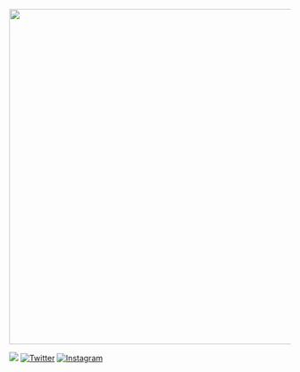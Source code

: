 

<p align='center'><img src="https://media.giphy.com/media/C4wVg2QB09NU7G8u3N/giphy.gif" width="600" frameBorder="0" class="giphy-embed" allowFullScreen/></p>

<!--
**EchoChunyuShih/EchoChunyuShih** is a ✨ _special_ ✨ repository because its `README.md` (this file) appears on your GitHub profile.

Here are some ideas to get you started:

- 🔭 I’m currently working on ...
- 🌱 I’m currently learning ...
- 👯 I’m looking to collaborate on ...
- 🤔 I’m looking for help with ...
- 💬 Ask me about ...
- 📫 How to reach me: ...
- 😄 Pronouns: ...
- ⚡ Fun fact: ...
-->

<!-- ## 👩🏽‍💻 &nbsp;So...
<br/>

 🌱 I’m currently learning ... ![Next.js](https://img.shields.io/badge/Next.js-000?&logo=nextdotjs) ![TSX](https://img.shields.io/badge/TypeScript-000?&logo=TypeScript&color=whitesmoke) 

 🤝  I'm open to collaborating on Front end projects.

 ⚡  I build things that lives on the internet.

<br/> -->
<!-- 
## 🛠 &nbsp;Languages and Tools


💻 &nbsp;
<img src='https://img.shields.io/badge/-JavaScript-333333?style=flat&logo=javascript' alt='js'/>

🌐 &nbsp;
  ![HTML5](https://img.shields.io/badge/-HTML5-333333?style=flat&logo=HTML5)
  ![](https://img.shields.io/badge/React-000?&logo=react)<br/>
  
🧑🏽‍🎨 &nbsp;
  ![CSS3](https://img.shields.io/badge/-CSS-333333?style=flat&logo=CSS3&logoColor=1572B6)
  ![](https://img.shields.io/badge/Styled%20Components-000?&color=DB7093&logo=styledcomponents&logoColor=white)
  ![](https://img.shields.io/badge/Sass-white?logo=sass&color=CC6699&logoColor=white)
  ![](https://img.shields.io/badge/Tailwind-06B6D4?&logo=TailwindCss&logoColor=white)
  ![Bootstrap](https://img.shields.io/badge/-Bootstrap-EEE?style=flat&logo=bootstrap&logoColor=563D7C)<br/>
  
🧩 &nbsp; 
  ![Node.js](https://img.shields.io/badge/-Node.js-333333?style=flat&logo=node.js)
  ![Node.js](https://img.shields.io/badge/express-js?style=flat&logo=node.js)
  ![](https://img.shields.io/badge/NPM-blue?logo=npm)
  ![](https://img.shields.io/badge/Yarn-white?logo=yarn&color=blue&logoColor=white)<br/>

🛢 &nbsp;
  ![](https://img.shields.io/badge/Firebase-blue?&logo=firebase)
  ![MySQL](https://img.shields.io/badge/-MySQL-333333?style=flat&logo=mysql&color=whitesmoke)<br/>

 
👾 &nbsp; 
  ![Vercel](https://img.shields.io/badge/Vercel-000000?style=flat&logo=vercel&logoColor=white)
  ![Heroku](https://img.shields.io/badge/Heroku-6762a6?style=flat&logo=heroku&logoColor=white)<br/>
  
⚙️ &nbsp;
  ![Git](https://img.shields.io/badge/-Git-333333?style=flat&logo=git)
  ![GitHub](https://img.shields.io/badge/-GitHub-333333?style=flat&logo=github)<br/>
  
🔧 &nbsp;
  ![Visual Studio Code](https://img.shields.io/badge/-Visual%20Studio%20Code-333333?style=flat&logo=visual-studio-code&logoColor=007ACC)

<br/>
<br/>

## 🥳 &nbsp; Connect with me:
<br/>
 -->
 <a href="https://www.linkedin.com/in/echoshihtw/" target="_blank"><img src="https://img.shields.io/badge/-@echoshihtw-0A66C2?style=for-the-badge&logo=Linkedin&logoColor=white"/></a> <a href="https://medium.com/@echoshihtw" target="_blank"><img src="https://img.shields.io/badge/-@echoshihtw-black?style=for-the-badge&logo=Medium&logoColor=white" alt="Twitter"></a> <a href="https://codepen.io/echochunyushih" target="_blank"><img src="https://img.shields.io/badge/-CodePen-000000?&style=for-the-badge&logo=codePen&logoColor=white" alt="Instagram"></a> 
<!--  
 <a href="https://codesandbox.io/dashboard/all/?workspace=6bb766ae-d1cd-4d7a-a27a-816942d2eb9f" target="_blank"><img src="https://img.shields.io/badge/-CodeSandBox-000000?&style=for-the-badge&logo=codeSandBox&logoColor=white" alt="Instagram"></a> -->
<!-- <a href="https://twitter.com/EchoCYShih" target="_blank"><img src="https://img.shields.io/badge/-@EchoCYShih-blue?style=for-the-badge&logo=Twitter&logoColor=white" alt="Twitter"></a> 
<a href="https://www.instagram.com/echoshih/" target="_blank"><img src="https://img.shields.io/badge/-@echoshih-C13584?&style=for-the-badge&logo=instagram&logoColor=white" alt="Instagram"></a>
--!>

<br/>

